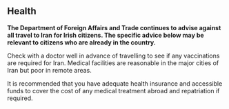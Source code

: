 ## Health

**The Department of Foreign Affairs and Trade continues to advise against all travel to Iran for Irish citizens. The specific advice below may be relevant to citizens who are already in the country.**

Check with a doctor well in advance of travelling to see if any vaccinations are required for Iran. Medical facilities are reasonable in the major cities of Iran but poor in remote areas.

It is recommended that you have adequate health insurance and accessible funds to cover the cost of any medical treatment abroad and repatriation if required.